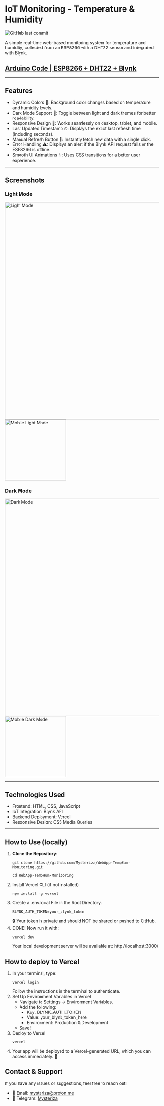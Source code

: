 # IoT Monitoring - Temperature & Humidity
![GitHub last commit](https://img.shields.io/github/last-commit/Mysteriza/WebApp-TempHum-Monitoring)

A simple real-time web-based monitoring system for temperature and humidity, collected from an ESP8266 with a DHT22 sensor and integrated with Blynk.

## [Arduino Code | ESP8266 + DHT22 + Blynk](https://github.com/Mysteriza/DHT22-Blynk-Monitoring)

---

## Features
- Dynamic Colors 🎨: Background color changes based on temperature and humidity levels.
- Dark Mode Support 🌙: Toggle between light and dark themes for better readability.
- Responsive Design 📱: Works seamlessly on desktop, tablet, and mobile.
- Last Updated Timestamp ⏱: Displays the exact last refresh time (including seconds).
- Manual Refresh Button 🔄: Instantly fetch new data with a single click.
- Error Handling ⚠: Displays an alert if the Blynk API request fails or the ESP8266 is offline.
- Smooth UI Animations ✨: Uses CSS transitions for a better user experience.


---

## Screenshots
### Light Mode
<img src="https://github.com/user-attachments/assets/81620df0-86e8-45f7-8c1c-de49a2c07bc3" alt="Light Mode" width="710" />
<img src="https://github.com/user-attachments/assets/020ca4b7-f67e-4d07-a0de-2bbc0c26058b" alt="Mobile Light Mode" width="200" />

### Dark Mode
<img src="https://github.com/user-attachments/assets/4743a873-6854-4987-8ccc-ac2beb382b34" alt="Dark Mode" width="710" />
<img src="https://github.com/user-attachments/assets/051e7a70-b8ce-43a0-97b3-7471c5c5ee49" alt="Mobile Dark Mode" width="200" />

---

## Technologies Used
- Frontend: HTML, CSS, JavaScript
- IoT Integration: Blynk API
- Backend Deployment: Vercel
- Responsive Design: CSS Media Queries

---

## How to Use (locally)

1. **Clone the Repository**:
   ```
   git clone https://github.com/Mysteriza/WebApp-TempHum-Monitoring.git
   ```
   ```
   cd WebApp-TempHum-Monitoring
   ```
2. Install Vercel CLI (if not installed)
   ```
   npm install -g vercel
   ```
3. Create a .env.local File in the Root Directory.
   ```
   BLYNK_AUTH_TOKEN=your_blynk_token
   ```
   🔒 Your token is private and should NOT be shared or pushed to GitHub.
4. DONE! Now run it with:
   ```
   vercel dev
   ```
   Your local development server will be available at: http://localhost:3000/

## How to deploy to Vercel
1. In your terminal, type:
   ```
   vercel login
   ```
   Follow the instructions in the terminal to authenticate.
2. Set Up Environment Variables in Vercel
   - Navigate to Settings → Environment Variables.
   - Add the following:
      - Key: BLYNK_AUTH_TOKEN
      - Value: your_blynk_token_here
      - Environment: Production & Development
   - Save!
3. Deploy to Vercel
   ```
   vercel
   ```
4. Your app will be deployed to a Vercel-generated URL, which you can access immediately. 🎉

## Contact & Support
If you have any issues or suggestions, feel free to reach out!
- 📧 Email: mysteriza@proton.me
- 🐙 Telegram: [Mysteriza](https://t.me/mysteriza)
